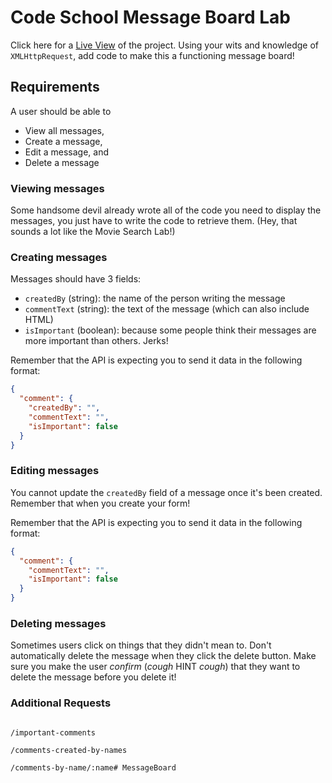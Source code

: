 # Code School Message Board Lab
Click here for a [Live View](http://lous.work/RAS/day6) of the project.
Using your wits and knowledge of `XMLHttpRequest`, add code to make this a functioning message board!

## Requirements
A user should be able to
* View all messages,
* Create a message,
* Edit a message, and 
* Delete a message

### Viewing messages
Some handsome devil already wrote all of the code you need to display the messages, you just have to write the code to retrieve them. (Hey, that sounds a lot like the Movie Search Lab!)

### Creating messages
Messages should have 3 fields: 
* `createdBy` (string): the name of the person writing the message
* `commentText` (string): the text of the message (which can also include HTML)
* `isImportant` (boolean): because some people think their messages are more important than others. Jerks!

Remember that the API is expecting you to send it data in the following format:
``` json
{
  "comment": {
    "createdBy": "",
    "commentText": "",
    "isImportant": false
  }
}
```

### Editing messages
You cannot update the `createdBy` field of a message once it's been created. Remember that when you create your form!

Remember that the API is expecting you to send it data in the following format:
``` json
{
  "comment": {
    "commentText": "",
    "isImportant": false
  }
}
```

### Deleting messages
Sometimes users click on things that they didn't mean to. Don't automatically delete the message when they click the delete button. Make sure you make the user _confirm_ (*cough* HINT *cough*) that they want to delete the message before you delete it!

### Additional Requests
``` /comments/:id

/important-comments

/comments-created-by-names

/comments-by-name/:name# MessageBoard
```
